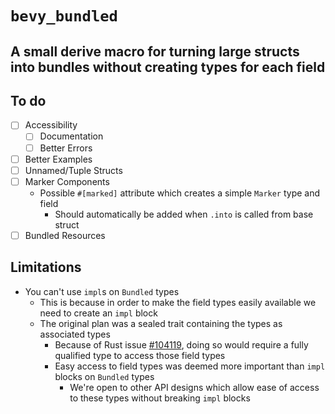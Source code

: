 # `bevy_bundled`
## A small derive macro for turning large structs into bundles without creating types for each field

## To do
* [ ] Accessibility
    * [ ] Documentation
    * [ ] Better Errors
* [ ] Better Examples
* [ ] Unnamed/Tuple Structs
* [ ] Marker Components
    * Possible `#[marked]` attribute which creates a simple `Marker` type and field
        * Should automatically be added when `.into` is called from base struct
* [ ] Bundled Resources

## Limitations
* You can't use `impl`s on `Bundled` types
    * This is because in order to make the field types easily available we need to create an `impl` block
    * The original plan was a sealed trait containing the types as associated types
        * Because of Rust issue [#104119](https://github.com/rust-lang/rust/issues/104119), doing so would require a fully qualified type to access those field types
        * Easy access to field types was deemed more important than `impl` blocks on `Bundled` types
            * We're open to other API designs which allow ease of access to these types without breaking `impl` blocks
